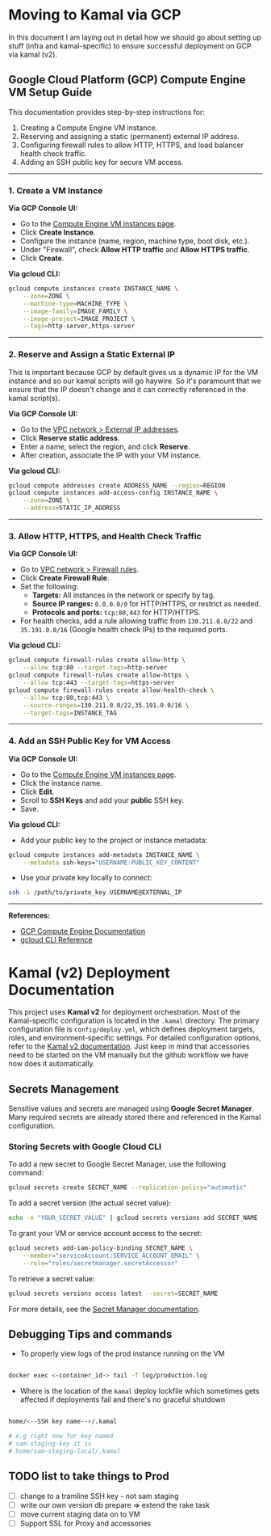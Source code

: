 # Moving to Kamal via GCP

In this document I am laying out in detail how we should go about setting up stuff (infra and kamal-specific) to ensure successful deployment on GCP via kamal (v2).

## Google Cloud Platform (GCP) Compute Engine VM Setup Guide

This documentation provides step-by-step instructions for:

1. Creating a Compute Engine VM instance.
2. Reserving and assigning a static (permanent) external IP address.
3. Configuring firewall rules to allow HTTP, HTTPS, and load balancer health check traffic.
4. Adding an SSH public key for secure VM access.

---

### 1. Create a VM Instance

**Via GCP Console UI:**

- Go to the [Compute Engine VM instances page](https://console.cloud.google.com/compute/instances).
- Click **Create Instance**.
- Configure the instance (name, region, machine type, boot disk, etc.).
- Under "Firewall", check **Allow HTTP traffic** and **Allow HTTPS traffic**.
- Click **Create**.

**Via gcloud CLI:**

```sh
gcloud compute instances create INSTANCE_NAME \
    --zone=ZONE \
    --machine-type=MACHINE_TYPE \
    --image-family=IMAGE_FAMILY \
    --image-project=IMAGE_PROJECT \
    --tags=http-server,https-server
```

---

### 2. Reserve and Assign a Static External IP

This is important because GCP by default gives us a dynamic IP for the VM instance and so our kamal scripts will go haywire. So it's paramount that we ensure that the IP doesn't change and it can correctly referenced in the kamal script(s).

**Via GCP Console UI:**

- Go to the [VPC network > External IP addresses](https://console.cloud.google.com/networking/addresses/list).
- Click **Reserve static address**.
- Enter a name, select the region, and click **Reserve**.
- After creation, associate the IP with your VM instance.

**Via gcloud CLI:**

```sh
gcloud compute addresses create ADDRESS_NAME --region=REGION
gcloud compute instances add-access-config INSTANCE_NAME \
    --zone=ZONE \
    --address=STATIC_IP_ADDRESS
```

---

### 3. Allow HTTP, HTTPS, and Health Check Traffic

**Via GCP Console UI:**

- Go to [VPC network > Firewall rules](https://console.cloud.google.com/networking/firewalls/list).
- Click **Create Firewall Rule**.
- Set the following:
    - **Targets:** All instances in the network or specify by tag.
    - **Source IP ranges:** `0.0.0.0/0` for HTTP/HTTPS, or restrict as needed.
    - **Protocols and ports:** `tcp:80,443` for HTTP/HTTPS.
- For health checks, add a rule allowing traffic from `130.211.0.0/22` and `35.191.0.0/16` (Google health check IPs) to the required ports.

**Via gcloud CLI:**

```sh
gcloud compute firewall-rules create allow-http \
    --allow tcp:80 --target-tags=http-server
gcloud compute firewall-rules create allow-https \
    --allow tcp:443 --target-tags=https-server
gcloud compute firewall-rules create allow-health-check \
    --allow tcp:80,tcp:443 \
    --source-ranges=130.211.0.0/22,35.191.0.0/16 \
    --target-tags=INSTANCE_TAG
```

---

### 4. Add an SSH Public Key for VM Access

**Via GCP Console UI:**

- Go to the [Compute Engine VM instances page](https://console.cloud.google.com/compute/instances).
- Click the instance name.
- Click **Edit**.
- Scroll to **SSH Keys** and add your **public** SSH key.
- Save.

**Via gcloud CLI:**

- Add your public key to the project or instance metadata:

```sh
gcloud compute instances add-metadata INSTANCE_NAME \
    --metadata ssh-keys="USERNAME:PUBLIC_KEY_CONTENT"
```

- Use your private key locally to connect:

```sh
ssh -i /path/to/private_key USERNAME@EXTERNAL_IP
```

---

**References:**

- [GCP Compute Engine Documentation](https://cloud.google.com/compute/docs)
- [gcloud CLI Reference](https://cloud.google.com/sdk/gcloud/reference/compute/)

# Kamal (v2) Deployment Documentation

This project uses **Kamal v2** for deployment orchestration. Most of the Kamal-specific configuration is located in the `.kamal` directory. The primary configuration file is `config/deploy.yml`, which defines deployment targets, roles, and environment-specific settings. For detailed configuration options, refer to the [Kamal v2 documentation](https://kamal-deploy.org/docs/installation/). Just keep in mind that accessories need to be started on the VM manually but the github workflow we have now does it automatically.

## Secrets Management

Sensitive values and secrets are managed using **Google Secret Manager**. Many required secrets are already stored there and referenced in the Kamal configuration.

### Storing Secrets with Google Cloud CLI

To add a new secret to Google Secret Manager, use the following command:

```sh
gcloud secrets create SECRET_NAME --replication-policy="automatic"
```

To add a secret version (the actual secret value):

```sh
echo -n "YOUR_SECRET_VALUE" | gcloud secrets versions add SECRET_NAME --data-file=-
```

To grant your VM or service account access to the secret:

```sh
gcloud secrets add-iam-policy-binding SECRET_NAME \
    --member="serviceAccount:SERVICE_ACCOUNT_EMAIL" \
    --role="roles/secretmanager.secretAccessor"
```

To retrieve a secret value:

```sh
gcloud secrets versions access latest --secret=SECRET_NAME
```

For more details, see the [Secret Manager documentation](https://cloud.google.com/secret-manager/docs).

## Debugging Tips and commands

- To properly view logs of the prod instance running on the VM

```sh

docker exec <-container_id-> tail -f log/production.log

```

- Where is the location of the `kamal` deploy lockfile which sometimes gets affected if deployments fail and there's no graceful shutdown

```sh

home/<--SSH key name-->/.kamal

# e.g right now for key named 
# sam-staging-key it is
# home/sam-staging-local/.kamal

```

## TODO list to take things to Prod

- [ ] change to a tramline SSH key - not sam staging
- [ ] write our own version db prepare => extend the rake task
- [ ] move current staging data on to VM
- [ ] Support SSL for Proxy and accessories
